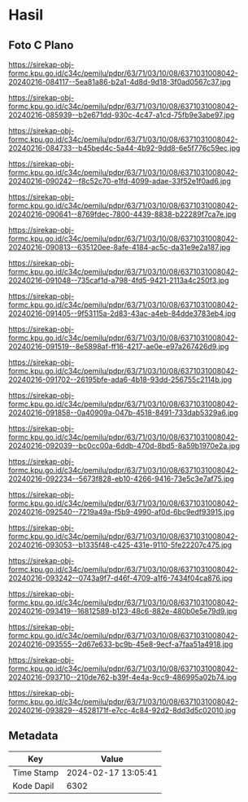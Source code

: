 # Hasil

## Foto C Plano

https://sirekap-obj-formc.kpu.go.id/c34c/pemilu/pdpr/63/71/03/10/08/6371031008042-20240216-084117--5ea81a86-b2a1-4d8d-9d18-3f0ad0567c37.jpg

https://sirekap-obj-formc.kpu.go.id/c34c/pemilu/pdpr/63/71/03/10/08/6371031008042-20240216-085939--b2e671dd-930c-4c47-a1cd-75fb9e3abe97.jpg

https://sirekap-obj-formc.kpu.go.id/c34c/pemilu/pdpr/63/71/03/10/08/6371031008042-20240216-084733--b45bed4c-5a44-4b92-9dd8-6e5f776c59ec.jpg

https://sirekap-obj-formc.kpu.go.id/c34c/pemilu/pdpr/63/71/03/10/08/6371031008042-20240216-090242--f8c52c70-e1fd-4099-adae-33f52e1f0ad6.jpg

https://sirekap-obj-formc.kpu.go.id/c34c/pemilu/pdpr/63/71/03/10/08/6371031008042-20240216-090641--8769fdec-7800-4439-8838-b22289f7ca7e.jpg

https://sirekap-obj-formc.kpu.go.id/c34c/pemilu/pdpr/63/71/03/10/08/6371031008042-20240216-090813--635120ee-8afe-4184-ac5c-da31e9e2a187.jpg

https://sirekap-obj-formc.kpu.go.id/c34c/pemilu/pdpr/63/71/03/10/08/6371031008042-20240216-091048--735caf1d-a798-4fd5-9421-2113a4c250f3.jpg

https://sirekap-obj-formc.kpu.go.id/c34c/pemilu/pdpr/63/71/03/10/08/6371031008042-20240216-091405--9f53115a-2d83-43ac-a4eb-84dde3783eb4.jpg

https://sirekap-obj-formc.kpu.go.id/c34c/pemilu/pdpr/63/71/03/10/08/6371031008042-20240216-091519--8e5898af-ff16-4217-ae0e-e97a267426d9.jpg

https://sirekap-obj-formc.kpu.go.id/c34c/pemilu/pdpr/63/71/03/10/08/6371031008042-20240216-091702--26195bfe-ada6-4b18-93dd-256755c2114b.jpg

https://sirekap-obj-formc.kpu.go.id/c34c/pemilu/pdpr/63/71/03/10/08/6371031008042-20240216-091858--0a40909a-047b-4518-8491-733dab5329a6.jpg

https://sirekap-obj-formc.kpu.go.id/c34c/pemilu/pdpr/63/71/03/10/08/6371031008042-20240216-092039--bc0cc00a-6ddb-470d-8bd5-8a59b1970e2a.jpg

https://sirekap-obj-formc.kpu.go.id/c34c/pemilu/pdpr/63/71/03/10/08/6371031008042-20240216-092234--5673f828-eb10-4266-9416-73e5c3e7af75.jpg

https://sirekap-obj-formc.kpu.go.id/c34c/pemilu/pdpr/63/71/03/10/08/6371031008042-20240216-092540--7219a49a-f5b9-4990-af0d-6bc9edf93915.jpg

https://sirekap-obj-formc.kpu.go.id/c34c/pemilu/pdpr/63/71/03/10/08/6371031008042-20240216-093053--b1335f48-c425-431e-9110-5fe22207c475.jpg

https://sirekap-obj-formc.kpu.go.id/c34c/pemilu/pdpr/63/71/03/10/08/6371031008042-20240216-093242--0743a9f7-d46f-4709-a1f6-7434f04ca876.jpg

https://sirekap-obj-formc.kpu.go.id/c34c/pemilu/pdpr/63/71/03/10/08/6371031008042-20240216-093419--16812589-b123-48c6-882e-480b0e5e79d9.jpg

https://sirekap-obj-formc.kpu.go.id/c34c/pemilu/pdpr/63/71/03/10/08/6371031008042-20240216-093555--2d67e633-bc9b-45e8-9ecf-a7faa51a4918.jpg

https://sirekap-obj-formc.kpu.go.id/c34c/pemilu/pdpr/63/71/03/10/08/6371031008042-20240216-093710--210de762-b39f-4e4a-9cc9-486995a02b74.jpg

https://sirekap-obj-formc.kpu.go.id/c34c/pemilu/pdpr/63/71/03/10/08/6371031008042-20240216-093829--4528171f-e7cc-4c84-92d2-8dd3d5c02010.jpg


## Metadata

| Key        | Value               |
| ---------- | ------------------- |
| Time Stamp | 2024-02-17 13:05:41 |
| Kode Dapil | 6302                |



